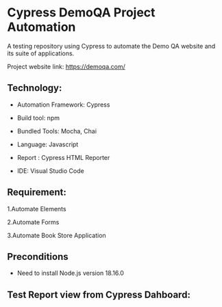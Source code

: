 # Cypress DemoQA Project Automation

A testing repository using Cypress to automate the Demo QA website and its suite of applications.

Project website link: https://demoqa.com/

## Technology:
 
 * Automation Framework: Cypress
 
 * Build tool: npm

 * Bundled Tools: Mocha, Chai
 
 * Language: Javascript

 * Report : Cypress HTML Reporter

 * IDE: Visual Studio Code

## Requirement:

1.Automate Elements

2.Automate Forms

3.Automate Book Store Application

## Preconditions

* Need to install Node.js version 18.16.0

## Test Report view from Cypress Dahboard: 


